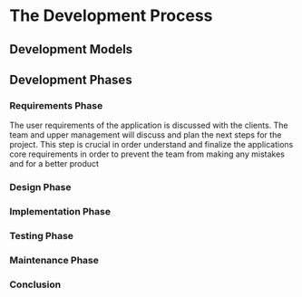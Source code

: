 # The Development Process
## Development Models

## Development Phases

### Requirements Phase
The user requirements of the application is discussed with the clients. The team and upper management will discuss and plan the next steps for the project. This step is crucial in order understand and finalize the applications core requirements in order to prevent the team from making any mistakes and for a better product

### Design Phase
### Implementation Phase
### Testing Phase
### Maintenance Phase

### Conclusion
